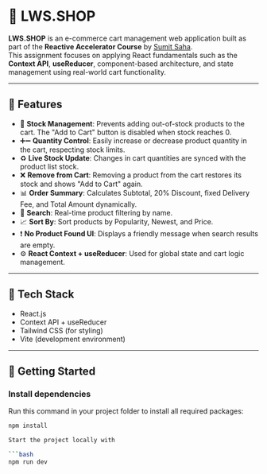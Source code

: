 # 🛒 LWS.SHOP

**LWS.SHOP** is an e-commerce cart management web application built as part of the **Reactive Accelerator Course** by [Sumit Saha](https://learnwithsumit.com).  
This assignment focuses on applying React fundamentals such as the **Context API**, **useReducer**, component-based architecture, and state management using real-world cart functionality.

---

## 🚀 Features

- 🔄 **Stock Management**: Prevents adding out-of-stock products to the cart. The "Add to Cart" button is disabled when stock reaches 0.
- ➕➖ **Quantity Control**: Easily increase or decrease product quantity in the cart, respecting stock limits.
- ♻️ **Live Stock Update**: Changes in cart quantities are synced with the product list stock.
- ❌ **Remove from Cart**: Removing a product from the cart restores its stock and shows "Add to Cart" again.
- 📊 **Order Summary**: Calculates Subtotal, 20% Discount, fixed Delivery Fee, and Total Amount dynamically.
- 🔎 **Search**: Real-time product filtering by name.
- 📈 **Sort By**: Sort products by Popularity, Newest, and Price.
- ❗ **No Product Found UI**: Displays a friendly message when search results are empty.
- ⚙️ **React Context + useReducer**: Used for global state and cart logic management.

---

## 🧰 Tech Stack

- React.js  
- Context API + useReducer  
- Tailwind CSS (for styling)  
- Vite (development environment)

---

## 🚀 Getting Started

### Install dependencies  
Run this command in your project folder to install all required packages:

```bash
npm install

Start the project locally with 

```bash
npm run dev
